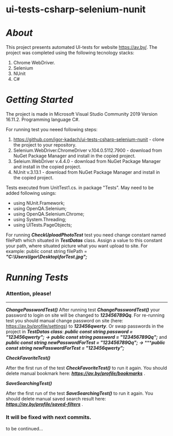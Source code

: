 # ui-tests-csharp-selenium-nunit

# ***About***

This project presents automated UI-tests for website https://av.by/. The project was completed using the following tecnology stacks:
  1. Chrome WebDriver.
  2. Selenium
  3. NUnit
  4. C#


# ***Getting Started***


The project is made in Microsoft Visual Studio Community 2019 Version 16.11.2.
Programming language C#.

For running test you neeed following steps:
1.  https://github.com/igor-kadach/ui-tests-csharp-selenium-nunit - сlone the project to your repository. 
2.  Selenium.WebDriver.ChromeDriver v.104.0.5112.7900 - download from NuGet Package Manager and install in the copied project.
3.  Seleium.WebDriver v.4.4.0 - download from NuGet Package Manager and install in the copied project.
4.  NUnit v.3.13.1 - download from NuGet Package Manager and install in the copied project.

Tests executed from UnitTest1.cs. in package "Tests".
May need to be added following usings:
* using NUnit.Framework;
* using OpenQA.Selenium;
* using OpenQA.Selenium.Chrome;
* using System.Threading;
* using UITests.PageObjects;


For running ***CheckUploadPhotoTest*** test you need change constant named filePath which situated in ***TestDatas*** class. 
Assign a value to this constant your path, where situated picture what you want upload to site. 
For example: public const string filePath = ***"C:\\Users\\Igor\\Desktop\\forTest.jpg";***




# ***Running Tests***

### Attention, please!
----------------------
***ChangePasswordTest()*** 
After running test ***ChangePasswordTest()*** your password to login on site will be changed to ***123456789Qq***. For re-running test you should manual change password on site (here: https://av.by/profile/settings) to ***123456qwerty***. Or swap passwords in the project in ***TestDatas class***: ***public const string password = "123456qwerty";***  ***→***  ***public const string password = "123456789Qq";*** and ***public const string newPasswordForTest = "123456789Qq";*** ***→*** ******public const string newPasswordForTest = "123456qwerty";***  

***CheckFavoriteTest()***

After the first run of the test ***CheckFavoriteTest()*** to run it again. You should delete manual bookmark here: ***https://av.by/profile/bookmarks*** .

***SaveSearchingTest()*** 

After the first run of the test ***SaveSearchingTest()*** to run it again. You should delete manual saved search result here: ***https://av.by/profile/saved-filters*** .



### It will be fixed with next commits.



to be continued...
